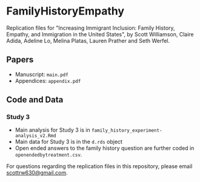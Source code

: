 # FamilyHistoryEmpathy
Replication files for "Increasing Immigrant Inclusion: Family History, Empathy, and Immigration in the United States", by Scott Williamson, Claire Adida, Adeline Lo, Melina Platas, Lauren Prather and Seth Werfel.
## Papers
- Manuscript: `main.pdf`
- Appendices: `appendix.pdf`
## Code and Data

### Study 3
- Main analysis for Study 3 is in `family_history_experiment-analysis_v2.Rmd`
- Main data for Study 3 is in the `d.rds` object
- Open ended answers to the family history question are further coded in `openendedbytreatment.csv`.

For questions regarding the replication files in this repository, please email scottrw630@gmail.com.
